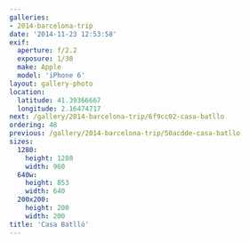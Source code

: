 ```yaml
---
galleries:
- 2014-barcelona-trip
date: '2014-11-23 12:53:58'
exif:
  aperture: f/2.2
  exposure: 1/30
  make: Apple
  model: 'iPhone 6'
layout: gallery-photo
location:
  latitude: 41.39366667
  longitude: 2.16474717
next: /gallery/2014-barcelona-trip/6f9cc02-casa-batllo
ordering: 48
previous: /gallery/2014-barcelona-trip/50acdde-casa-batllo
sizes:
  1280:
    height: 1280
    width: 960
  640w:
    height: 853
    width: 640
  200x200:
    height: 200
    width: 200
title: 'Casa Batlló'
---
```

